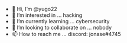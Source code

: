 - 👋 Hi, I’m @yugo22
- 👀 I’m interested in ... hacking
- 🌱 I’m currently learning ... cybersecurity
- 💞️ I’m looking to collaborate on ... nobody
- 📫 How to reach me ... discord: jonase#4745

<!---
yugo22/yugo22 is a ✨ special ✨ repository because its `README.md` (this file) appears on your GitHub profile.
You can click the Preview link to take a look at your changes.
--->
